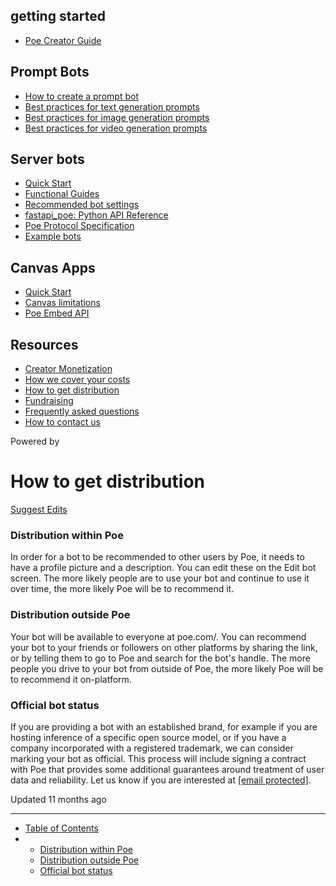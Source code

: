 getting started
---------------

* [Poe Creator Guide](/docs/welcome-to-poe-for-creators)

Prompt Bots
-----------

* [How to create a prompt bot](/docs/how-to-create-a-prompt-bot)
* [Best practices for text generation prompts](/docs/best-practice-text-generation)
* [Best practices for image generation prompts](/docs/best-practices-image-generation-bots)
* [Best practices for video generation prompts](/docs/best-practices-for-video-generation-prompts)

Server bots
-----------

* [Quick Start](/docs/quick-start)
* [Functional Guides](/docs/server-bots-functional-guides)
* [Recommended bot settings](/docs/recommended-bot-settings)
* [fastapi\_poe: Python API Reference](/docs/fastapi_poe-python-reference)
* [Poe Protocol Specification](/docs/poe-protocol-specification)
* [Example bots](/docs/examples)

Canvas Apps
-----------

* [Quick Start](/docs/canvas-app-quick-start)
* [Canvas limitations](/docs/canvas-limitations)
* [Poe Embed API](/docs/poe-embed-api)

Resources
---------

* [Creator Monetization](/docs/creator-monetization)
* [How we cover your costs](/docs/how-we-cover-your-costs)
* [How to get distribution](/docs/how-to-get-distribution)
* [Fundraising](/docs/fundraising)
* [Frequently asked questions](/docs/frequently-asked-questions)
* [How to contact us](/docs/how-to-contact-us)

Powered by

How to get distribution
=======================

[Suggest Edits](/edit/how-to-get-distribution)

### Distribution within Poe

In order for a bot to be recommended to other users by Poe, it needs to have a profile picture and a description. You can edit these on the Edit bot screen. The more likely people are to use your bot and continue to use it over time, the more likely Poe will be to recommend it.

### Distribution outside Poe

Your bot will be available to everyone at poe.com/<handle>. You can recommend your bot to your friends or followers on other platforms by sharing the link, or by telling them to go to Poe and search for the bot's handle. The more people you drive to your bot from outside of Poe, the more likely Poe will be to recommend it on-platform.

### Official bot status

If you are providing a bot with an established brand, for example if you are hosting inference of a specific open source model, or if you have a company incorporated with a registered trademark, we can consider marking your bot as official. This process will include signing a contract with Poe that provides some additional guarantees around treatment of user data and reliability. Let us know if you are interested at [[email protected]](/cdn-cgi/l/email-protection#2f4b4a594a43405f4a5d5c6f5f404a014c4042).

Updated 11 months ago

---

* [Table of Contents](#)
* + [Distribution within Poe](#distribution-within-poe)
  + [Distribution outside Poe](#distribution-outside-poe)
  + [Official bot status](#official-bot-status)